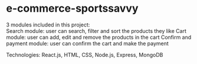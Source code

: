 # e-commerce-sportssavvy
 3 modules included in this project:  
 Search module: user can search, filter and sort the products they like
 Cart module: user can add, edit and remove the products in the cart
 Confirm and payment module: user can confirm the cart and make the payment 

 Technologies: React.js, HTML, CSS, Node.js, Express, MongoDB
